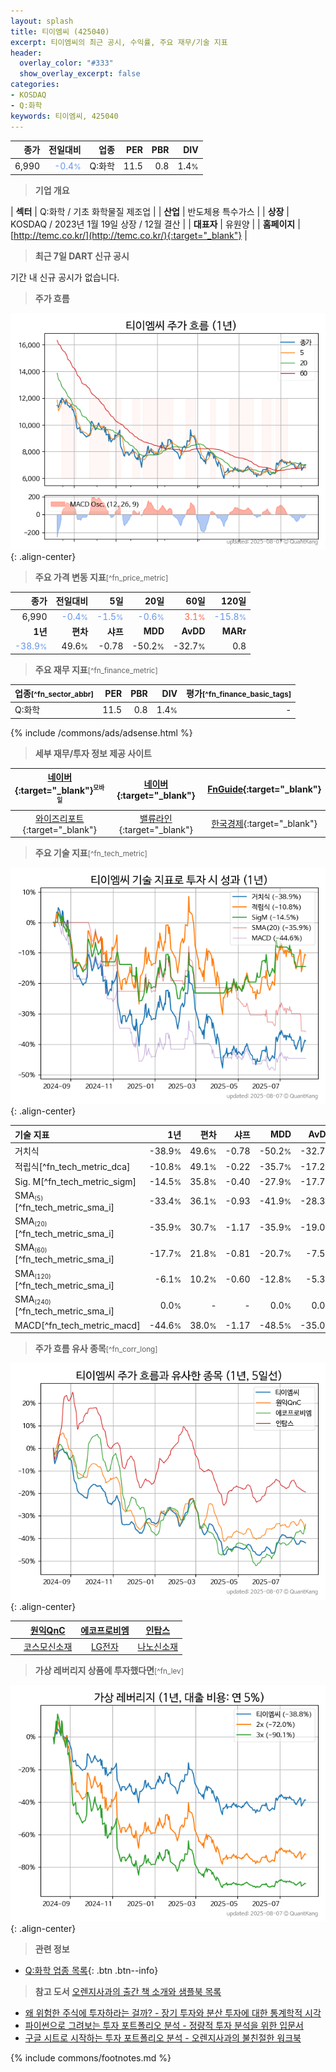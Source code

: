 ```yaml
---
layout: splash
title: 티이엠씨 (425040)
excerpt: 티이엠씨의 최근 공시, 수익률, 주요 재무/기술 지표
header:
  overlay_color: "#333"
  show_overlay_excerpt: false
categories:
- KOSDAQ
- Q:화학
keywords: 티이엠씨, 425040
---
```


| **종가** | **전일대비** | **업종** | **PER** | **PBR** | **DIV** |
| -------: | -----------: | -------: | ------: | ------: | ------: |
| 6,990 | <span style="color: cornflowerblue">-0.4<small>%</small></span> | Q:화학 | 11.5 | 0.8 | 1.4<small>%</small> |

<!-- more -->


> **기업 개요**<a id="company"></a>

| <span style="white-space:nowrap;">**섹터**</span> | Q:화학 / 기초 화학물질 제조업 |
| <span style="white-space:nowrap;">**산업**</span> | 반도체용 특수가스 |
| <span style="white-space:nowrap;">**상장**</span> | KOSDAQ / 2023년 1월 19일 상장 / 12월 결산 |
| <span style="white-space:nowrap;">**대표자**</span> | 유원양 |
| <span style="white-space:nowrap;">**홈페이지**</span> | [http://temc.co.kr/](http://temc.co.kr/){:target="_blank"} |


> **최근 7일 DART 신규 공시**<a id="dart"></a>

기간 내 신규 공시가 없습니다.


> **주가 흐름**<a id="price"></a>

![425040](/stock/images/425040.png){: .align-center}


> **주요 가격 변동 지표**<small>[^fn_price_metric]</small>

| **종가** | **전일대비** | **5일** | **20일** | **60일** | **120일** |
| -------: | -----------: | ------: | -------: | -------: | --------: |
| 6,990 | <span style="color: cornflowerblue">-0.4<small>%</small></span> | <span style="color: cornflowerblue">-1.5<small>%</small></span> | <span style="color: cornflowerblue">-0.6<small>%</small></span> | <span style="color: tomato">3.1<small>%</small></span> | <span style="color: cornflowerblue">-15.8<small>%</small></span> |
| **1년** | **편차** | **샤프** | **MDD** | **AvDD** | **MARr** |
| <span style="color: cornflowerblue">-38.9<small>%</small></span> | 49.6<small>%</small> | -0.78 | -50.2<small>%</small> | -32.7<small>%</small> | 0.8 |


> **주요 재무 지표**<small>[^fn_finance_metric]</small>

| **업종**<small>[^fn_sector_abbr]</small> | **PER** | **PBR** | **DIV** | **평가**<small>[^fn_finance_basic_tags]</small> |
| :--------------------------------------- | ------: | ------: | ------: | ----------------------------------------------: |
| Q:화학 | 11.5 | 0.8 | 1.4<small>%</small> | - |



{% include /commons/ads/adsense.html %}

> **세부 재무/투자 정보 제공 사이트**

| [네이버](https://m.stock.naver.com/domestic/stock/425040/finance/summary){:target="_blank"}<sup><small>모바일</small></sup> | [네이버](https://finance.naver.com/item/coinfo.naver?code=425040){:target="_blank"} | [FnGuide](https://comp.fnguide.com/SVO2/ASP/SVD_Invest.asp?gicode=A425040&MenuYn=Y){:target="_blank"} |
| :---: | :---: | :---: |
| [와이즈리포트](https://comp.wisereport.co.kr/company/c1040001.aspx?cmp_cd=425040){:target="_blank"} | [밸류라인](https://www.valueline.co.kr/finance/summary/425040){:target="_blank"} | [한국경제](https://markets.hankyung.com/stock/425040/financial-summary){:target="_blank"} |


> **주요 기술 지표**<small>[^fn_tech_metric]</small>


![425040](/stock/images/425040_tech.png){: .align-center}

| **기술 지표** | **1년** | **편차** | **샤프** | **MDD** | **AvDD** |
| :------------ | ------: | -----------: | -------: | ------: | -------: |
| 거치식 | -38.9<small>%</small> | 49.6<small>%</small> | -0.78 | -50.2<small>%</small> | -32.7<small>%</small> |
| 적립식[^fn_tech_metric_dca] | -10.8<small>%</small> | 49.1<small>%</small> | -0.22 | -35.7<small>%</small> | -17.2<small>%</small> |
| Sig. M[^fn_tech_metric_sigm] | -14.5<small>%</small> | 35.8<small>%</small> | -0.40 | -27.9<small>%</small> | -17.7<small>%</small> |
| SMA<small><sub>(5)</sub></small>[^fn_tech_metric_sma_i] | -33.4<small>%</small> | 36.1<small>%</small> | -0.93 | -41.9<small>%</small> | -28.3<small>%</small> |
| SMA<small><sub>(20)</sub></small>[^fn_tech_metric_sma_i] | -35.9<small>%</small> | 30.7<small>%</small> | -1.17 | -35.9<small>%</small> | -19.0<small>%</small> |
| SMA<small><sub>(60)</sub></small>[^fn_tech_metric_sma_i] | -17.7<small>%</small> | 21.8<small>%</small> | -0.81 | -20.7<small>%</small> | -7.5<small>%</small> |
| SMA<small><sub>(120)</sub></small>[^fn_tech_metric_sma_i] | -6.1<small>%</small> | 10.2<small>%</small> | -0.60 | -12.8<small>%</small> | -5.3<small>%</small> |
| SMA<small><sub>(240)</sub></small>[^fn_tech_metric_sma_i] | 0.0<small>%</small> | - | - | 0.0<small>%</small> | 0.0<small>%</small> |
| MACD[^fn_tech_metric_macd] | -44.6<small>%</small> | 38.0<small>%</small> | -1.17 | -48.5<small>%</small> | -35.0<small>%</small> |


> **주가 흐름 유사 종목**<a id="corr"></a><small>[^fn_corr_long]</small>

![425040](/stock/images/425040_corr.png){: .align-center}

|       | [원익QnC](/074600/) | [에코프로비엠](/247540/) | [인탑스](/049070/) |
| :---: | :------------------------------------: | :------------------------------------: | :------------------------------------: |
|       | [코스모신소재](/005070/) | [LG전자](/066570/) | [나노신소재](/121600/) |


> **가상 레버리지 상품에 투자했다면**<a id="2x"></a><small>[^fn_lev]</small>

![425040](/stock/images/425040_2x.png){: .align-center}


> **관련 정보**

- [Q:화학 업종 목록](/stats/sector/kosdaq_업종_화학_종목/){: .btn .btn--info}

> **참고 도서** [오렌지사과의 출간 책 소개와 샘플북 목록](https://kongdori.tistory.com/691)

- [왜 위험한 주식에 투자하라는 걸까? - 장기 투자와 분산 투자에 대한 통계학적 시각](https://kongdori.tistory.com/421)
- [파이썬으로 그려보는 투자 포트폴리오 분석  - 정량적 투자 분석을 위한 입문서](https://kongdori.tistory.com/643)
- [구글 시트로 시작하는 투자 포트폴리오 분석 - 오렌지사과의 불친절한 워크북](https://kongdori.tistory.com/449)


{% include commons/footnotes.md %}